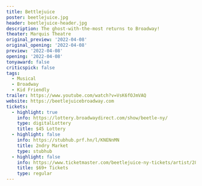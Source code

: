 ```yaml
---
title: Bettlejuice
poster: beetlejuice.jpg
header: beetlejuice-header.jpg
description: The ghost-with-the-most returns to Broadway!
theater: Marquis Theatre
original_preview: '2022-04-08'
original_opening: '2022-04-08'
preview: '2022-04-08'
opening: '2022-04-08'
tonyaward: false
criticspick: false
tags: 
  - Musical
  - Broadway
  - Kid Friendly
trailer: https://www.youtube.com/watch?v=VsK6fOJmVAQ
website: https://beetlejuicebroadway.com
tickets:
  - highlight: true
    info: https://lottery.broadwaydirect.com/show/beetle-ny/
    type: digitalLottery
    title: $45 Lottery
  - highlight: false
    info: https://stubhub.prf.hn/l/KNENnMN
    title: 2ndry Market
    type: stubhub
  - highlight: false
    info: https://www.ticketmaster.com/beetlejuice-ny-tickets/artist/2818024
    title: $69+ Tickets
    type: regular
---
```

